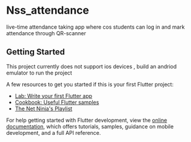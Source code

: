 # Nss_attendance

live-time attendance taking app where cos students can log in and mark attendance through QR-scanner 

## Getting Started

This project currently does not support ios devices , build an andriod emulator to run the project

A few resources to get you started if this is your first Flutter project:

- [Lab: Write your first Flutter app](https://docs.flutter.dev/get-started/codelab)
- [Cookbook: Useful Flutter samples](https://docs.flutter.dev/cookbook)
- [The Net Ninja's Playlist](https://www.youtube.com/watch?v=1ukSR1GRtMU&list=PL4cUxeGkcC9jLYyp2Aoh6hcWuxFDX6PBJ&index=1)

For help getting started with Flutter development, view the [online documentation](https://docs.flutter.dev/), which offers tutorials,
samples, guidance on mobile development, and a full API reference.
